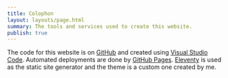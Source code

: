 ```yaml
---
title: Colophon
layout: layouts/page.html
summary: The tools and services used to create this website.
publish: true
---
```


The code for this website is on [GitHub](https://github.com/mijndert/vision) and created using [Visual Studio Code](https://code.visualstudio.com/). Automated deployments are done by [GitHub Pages](https://pages.github.com/). [Eleventy](https://www.11ty.dev//) is used as the static site generator and the theme is a custom one created by me.